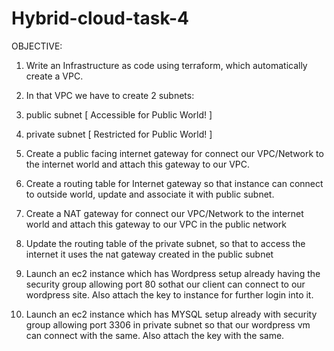 # Hybrid-cloud-task-4
OBJECTIVE:

1. Write an Infrastructure as code using terraform, which automatically create a VPC.

2. In that VPC we have to create 2 subnets:

  1.  public subnet [ Accessible for Public World! ] 

  2.  private subnet [ Restricted for Public World! ]

3. Create a public facing internet gateway for connect our VPC/Network to the internet world and attach this gateway to our VPC.

4. Create a routing table for Internet gateway so that instance can connect to outside world, update and associate it with public subnet.

5. Create a NAT gateway for connect our VPC/Network to the internet world and attach this gateway to our VPC in the public network

6. Update the routing table of the private subnet, so that to access the internet it uses the nat gateway created in the public subnet

7. Launch an ec2 instance which has Wordpress setup already having the security group allowing port 80 sothat our client can connect to our wordpress site. Also attach the key to instance for further login into it.

8. Launch an ec2 instance which has MYSQL setup already with security group allowing port 3306 in private subnet so that our wordpress vm can connect with the same. Also attach the key with the same.

